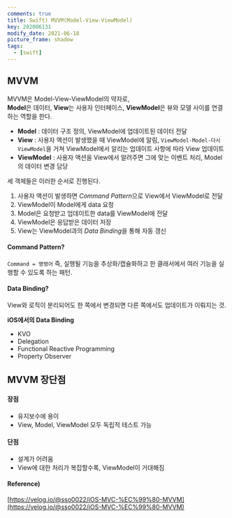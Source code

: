 ```yaml
---
comments: true
title: Swift) MVVM(Model-View-ViewModel)
key: 202006131
modify_date: 2021-06-18
picture_frame: shadow
tags:
  - [swift]
---
```

 
## MVVM
 
MVVM은 Model-View-ViewModel의 약자로,   
**Model**은 데이터, **View**는 사용자 인터페이스, **ViewModel**은 뷰와 모델 사이를 연결하는 역할을 한다.   
 
- **Model** : 데이터 구조 정의, ViewModel에 업데이트된 데이터 전달   
- **View** : 사용자 액션이 발생했을 때 ViewModel에 알림, `ViewModel-Model-다시 ViewModel`을 거쳐 ViewModel에서 알리는 업데이트 사항에 따라 View 업데이트   
- **ViewModel** : 사용자 액션을 View에서 알려주면 그에 맞는 이벤트 처리, Model의 데이터 변경 담당   
 
세 객체들은 이러한 순서로 진행된다.   
 
1. 사용자 액션이 발생하면 *Command Pattern*으로 View에서 ViewModel로 전달
2. ViewModel이 Model에게 data 요청
3. Model은 요청받고 업데이트한 data를 ViewModel에 전달
4. ViewModel은 응답받은 데이터 저장
5. View는 ViewModel과의 *Data Binding*을 통해 자동 갱신
 
#### Command Pattern?
 
`Command = 명령어` 즉, 실행될 기능을 추상화/캡슐화하고 한 클래서에서 여러 기능을 실행할 수 있도록 하는 패턴.   
 
#### Data Binding?
 
View와 로직이 분리되어도 한 쪽에서 변경되면 다른 쪽에서도 업데이트가 이뤄지는 것.   
 
**iOS에서의 Data Binding**   
- KVO
- Delegation
- Functional Reactive Programming
- Property Observer
 
## MVVM 장단점

#### 장점
 
- 유지보수에 용이
- View, Model, ViewModel 모두 독립적 테스트 가능
 
#### 단점
 
- 설계가 어려움
- View에 대한 처리가 복잡할수록, ViewModel이 거대해짐
 
#### Reference)
 
[https://velog.io/@sso0022/iOS-MVC-%EC%99%80-MVVM](https://velog.io/@sso0022/iOS-MVC-%EC%99%80-MVVM)
